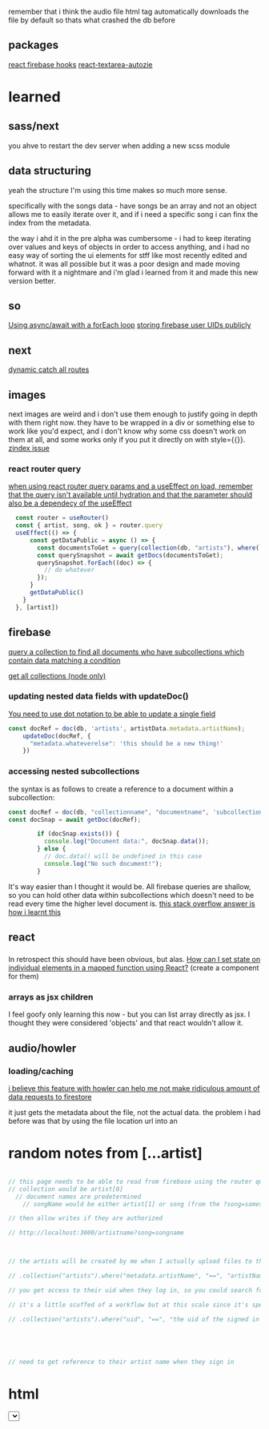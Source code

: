 remember that i think the audio file html tag automatically downloads the file by default so thats what crashed the db before

## packages
[react firebase hooks](https://www.npmjs.com/package/react-firebase-hooks)
[react-textarea-autozie](https://www.npmjs.com/package/react-textarea-autosize)


# learned

## sass/next

you ahve to restart the dev server when adding a new scss module

## data structuring

yeah the structure I'm using this time makes so much more sense.

specifically with the songs data - have songs be an array and not an object allows me to easily iterate over it, and if i need a specific song i can finx the index from the metadata.

the way i ahd it in the pre alpha was cumbersome - i had to keep iterating over values and keys of objects in order to access anything, and i had no easy way of sorting the ui elements for stff like most recently edited and whatnot. it was all possible but it was a poor design and made moving forward with it a nightmare and i'm glad i learned from it and made this new version better.

## so

[Using async/await with a forEach loop](https://stackoverflow.com/questions/37576685/using-async-await-with-a-foreach-loop)
[storing firebase user UIDs publicly](https://www.quora.com/Is-it-unsafe-to-reveal-the-user-IDs-of-Firebase-users)

## next
[dynamic catch all routes](https://nextjs.org/docs/routing/dynamic-routes)

## images

next images are weird and i don't use them enough to justify going in depth with them right now. they have to be wrapped in a div or something else to work like you'd expect, and i don't know why some css doesn't work on them at all, and some works only if you put it directly on with style={{}}. [zindex issue](https://github.com/vercel/next.js/discussions/30259)

### react router query

[when using react router query params and a useEffect on load, remember that the query isn't available until hydration and that the parameter should also be a dependecy of the useEffect](https://github.com/vercel/next.js/discussions/11484)

```js
  const router = useRouter()
  const { artist, song, ok } = router.query
  useEffect(() => {
      const getDataPublic = async () => {
        const documentsToGet = query(collection(db, "artists"), where(`metadata.artistName`, "==", 'artistname1'));
        const querySnapshot = await getDocs(documentsToGet);
        querySnapshot.forEach((doc) => {
          // do whatever
        });
      }
      getDataPublic()
    }
  }, [artist])
```

## firebase

[query a collection to find all documents who have subcollections which contain data matching a condition](https://firebase.blog/posts/2019/06/understanding-collection-group-queries)

[get all collections (node only)](https://googleapis.dev/nodejs/firestore/latest/Firestore.html#listCollections)

### updating nested data fields with updateDoc()

[You need to use dot notation to be able to update a single field](https://stackoverflow.com/a/49151326/19101255)

```js
const docRef = doc(db, 'artists', artistData.metadata.artistName);
    updateDoc(docRef, {
      "metadata.whateverelse": 'this should be a new thing!'
    })
```

### accessing nested subcollections

the syntax is as follows to create a reference to a document within a subcollection: 
```js
const docRef = doc(db, "collectionname", "documentname", 'subcollectionname', 'documentinsubcollectionname');
const docSnap = await getDoc(docRef);

        if (docSnap.exists()) {
          console.log("Document data:", docSnap.data());
        } else {
          // doc.data() will be undefined in this case
          console.log("No such document!");
        }
```
It's way easier than I thought it would be. All firebase queries are shallow, so you can hold other data within subcollections which doesn't need to be read every time the higher level document is.
[this stack overflow answer is how i learnt this](https://stackoverflow.com/a/69313831/19101255)

## react

###

In retrospect this should have been obvious, but alas.
[How can I set state on individual elements in a mapped function using React?](https://stackoverflow.com/a/71065488/19101255) (create a component for them)

### arrays as jsx children

I feel goofy only learning this now - but you can list array directly as jsx. I thought they were considered 'objects' and that react wouldn't allow it.

## audio/howler

### loading/caching

[i believe this feature with howler can help me not make ridiculous amount of data requests to firestore](https://github.com/goldfire/howler.js/#preload-booleanstring-true)

it just gets the metadata about the file, not the actual data. the problem i had before was that by using the file location url into an <audio> tag it was actually downloading the file every time which caused me to go over my bandwidth very quickly without even knowing.


# random notes from [...artist]

```js

// this page needs to be able to read from firebase using the router query, if it exists
// collection would be artist[0]
  // document names are predetermined
    // songName would be either artist[1] or song (from the ?song=somesongname parameter)

// then allow writes if they are authorized

// http://localhost:3000/artistname?song=songname



// the artists will be created by me when I actually upload files to them, so I can enter anything I want

// .collection("artists").where("metadata.artistName", "==", "artistNameFromQuery")

// you get access to their uid when they log in, so you could search for the document which contains that

// it's a little scuffed of a workflow but at this scale since it's specific to me it works fine

// .collection("artists").where("uid", "==", "the uid of the signed in artist")





// need to get reference to their artist name when they sign in
```

# html
<select> tags need to be proceeded by a label. 
for some reason they work anywhere in a form, as long as there is a label before them for some elements, and that that element is type date or radio (didn't test others) but it didn't work with type text. super weird and i have no idea why it's happening. i assume accessibility reasons or focus but felt like a strange bug that I wasn't seeing other people struggle with online, so maybe I've done something to create it. Regardless adding a label fixes it.